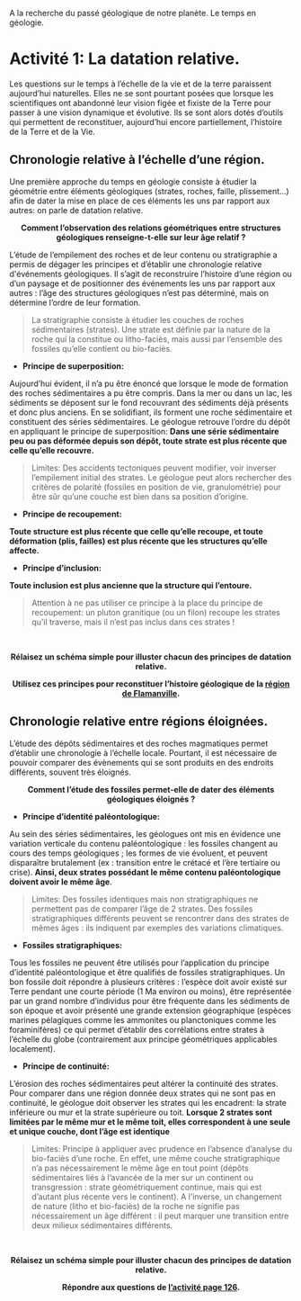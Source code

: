 <p>A la recherche du passé géologique de notre planète. Le temps en géologie.</p>


# Activité 1: La datation relative.

Les questions sur le temps à l’échelle de la vie et de la terre paraissent aujourd’hui naturelles. Elles ne se sont pourtant posées que lorsque les scientifiques ont abandonné leur vision figée et fixiste de la Terre pour passer à une vision dynamique et évolutive. Ils se sont alors dotés d’outils qui permettent de reconstituer, aujourd’hui encore partiellement, l’histoire de la Terre et de la Vie.

## Chronologie relative à l’échelle d’une région.

Une première approche du temps en géologie consiste à étudier la géométrie entre éléments géologiques (strates, roches, faille, plissement...) afin de dater la mise en place de ces éléments les uns par rapport aux autres: on parle de datation relative.

<p align=center><strong>Comment l’observation des relations géométriques entre structures géologiques renseigne-t-elle sur leur âge relatif ?</strong></p>

L’étude de l’empilement des roches et de leur contenu ou stratigraphie a permis de dégager les principes et d’établir une chronologie relative d'événements géologiques. Il s’agit de reconstruire l’histoire d’une région ou d’un paysage et de positionner des événements les uns par rapport aux autres : l’âge des structures géologiques n’est pas déterminé, mais on détermine l’ordre de leur formation.

>La stratigraphie consiste à étudier les couches de roches sédimentaires (strates). Une strate est définie par la nature de la roche qui la constitue ou litho-faciès, mais aussi par l’ensemble des fossiles qu’elle contient ou bio-faciès.

- **Principe de superposition:** 

Aujourd’hui évident, il n’a pu être énoncé que lorsque le mode de formation des roches sédimentaires a pu être compris. Dans la mer ou dans un lac, les sédiments se déposent sur le fond recouvrant des sédiments déjà présents et donc plus anciens. En se solidifiant, ils forment une roche sédimentaire et constituent des séries sédimentaires. Le géologue retrouve l’ordre du dépôt en appliquant le principe de superposition: **Dans une série sédimentaire peu ou pas déformée depuis son dépôt, toute strate est plus récente que celle qu’elle recouvre.**

>Limites: Des accidents tectoniques peuvent modifier, voir inverser l’empilement initial des strates. Le géologue peut alors rechercher des critères de polarité (fossiles en position de vie, granulométrie) pour être sûr qu’une couche est bien dans sa position d’origine.


- **Principe de recoupement:** 

**Toute structure est plus récente que celle qu’elle recoupe, et toute déformation (plis, failles) est plus récente que les structures qu’elle affecte.**

- **Principe d’inclusion:** 

**Toute inclusion est plus ancienne que la structure qui l’entoure.**

>Attention à ne pas utiliser ce principe à la place du principe de recoupement: un pluton granitique (ou un filon) recoupe les strates qu’il traverse, mais il n’est pas inclus dans ces strates !

<p></br></p>

<p align=center><strong>Rélaisez un schéma simple pour illuster chacun des principes de datation relative.</strong></p>

<p align=center><strong>Utilisez ces principes pour reconstituer l’histoire géologique de la <a href="https://oversas.org/ipfs/QmVhYuA9CPaZYtAjkRoNRehoSXTd1ZFbMycdu7sfHJYRth">région de Flamanville</a>.</strong></p>



## Chronologie relative entre régions éloignées.

L’étude des dépôts sédimentaires et des roches magmatiques permet d’établir une chronologie à l’échelle locale. Pourtant, il est nécessaire de pouvoir comparer des évènements qui se sont produits en des endroits différents, souvent très éloignés.

<p align=center><strong>Comment l’étude des fossiles permet-elle de dater des éléments géologiques éloignés ?</strong></p>



- **Principe d’identité paléontologique:**
 
Au sein des séries sédimentaires, les géologues ont mis en évidence une variation verticale du contenu paléontologique : les fossiles changent au cours des temps géologiques ; les formes de vie évoluent, et peuvent disparaître brutalement (ex : transition entre le crétacé et l’ère tertiaire ou crise). **Ainsi, deux strates possédant le même contenu paléontologique doivent avoir le même âge**.

>Limites: Des fossiles identiques mais non stratigraphiques ne permettent pas de comparer l’âge de 2 strates. Des fossiles stratigraphiques différents peuvent se rencontrer dans des strates de mêmes âges : ils indiquent par exemples des variations climatiques.


- **Fossiles stratigraphiques:** 

Tous les fossiles ne peuvent être utilisés pour l’application du principe d’identité paléontologique et être qualifiés de fossiles stratigraphiques. Un bon fossile doit répondre à plusieurs critères : l’espèce doit avoir existé sur Terre pendant une courte période (1 Ma environ ou moins), être représentée par un grand nombre d’individus pour être fréquente dans les sédiments de son époque et avoir présenté une grande extension géographique (espèces marines pélagiques comme les ammonites ou planctoniques comme les foraminifères) ce qui permet d’établir des corrélations entre strates à l’échelle du globe (contrairement aux principe géométriques applicables localement).

- **Principe de continuité:** 

L’érosion des roches sédimentaires peut altérer la continuité des strates. Pour comparer dans une région donnée deux strates qui ne sont pas en continuité, le géologue doit observer les strates qui les encadrent: la strate inférieure ou mur et la strate supérieure ou toit. **Lorsque 2 strates sont limitées par le même mur et le même toit, elles correspondent à une seule et unique couche, dont l’âge est identique**

>Limites: Principe à appliquer avec prudence en l’absence d’analyse du bio-faciès d’une roche. En effet, une même couche stratigraphique n’a pas nécessairement le même âge en tout point (dépôts sédimentaires liés à l’avancée de la mer sur un continent ou transgression : strate géométriquement continue, mais qui est d’autant plus récente vers le continent). A l’inverse, un changement de nature (litho et bio-faciès) de la roche ne signifie pas nécessairement un âge différent : il peut marquer une transition entre deux milieux sédimentaires différents.


<p></br></p>

<p align=center><strong>Rélaisez un schéma simple pour illuster chacun des principes de datation relative.</strong></p>

<p align=center><strong>Répondre aux questions de <a href="https://oversas.org/ipfs/QmQhRiv3K9se2YHnMbf8RM2kKQpetPFoEFka6sdc2gcWWK">l’activité page 126</a>.</strong></p>

